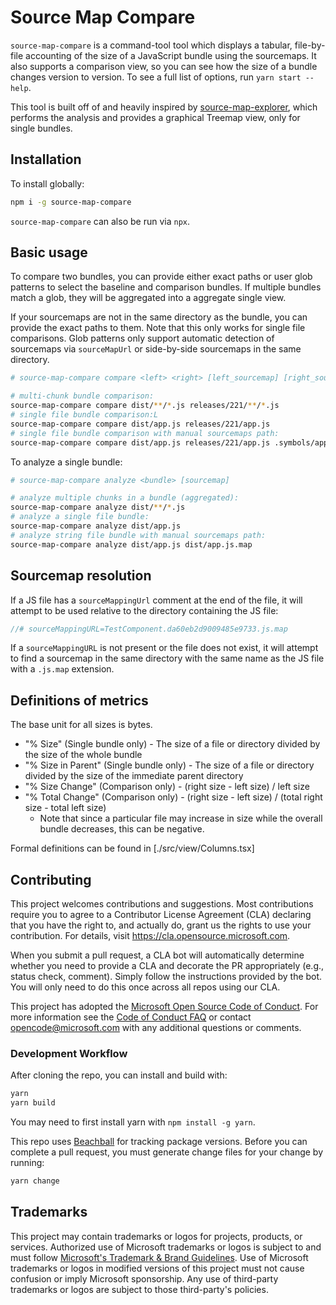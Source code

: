 # Source Map Compare

`source-map-compare` is a command-tool tool which displays a tabular, file-by-file accounting of the size of a JavaScript bundle using the sourcemaps. It also supports a comparison view, so you can see how the size of a bundle changes version to version. To see a full list of options, run `yarn start --help`.

This tool is built off of and heavily inspired by [source-map-explorer](https://github.com/danvk/source-map-explorer/), which performs the analysis and provides a graphical Treemap view, only for single bundles.

## Installation

To install globally:

```sh
npm i -g source-map-compare
```

`source-map-compare` can also be run via `npx`.

## Basic usage

To compare two bundles, you can provide either exact paths or user glob patterns to select the baseline and comparison bundles. If multiple bundles match a glob, they will be aggregated into a aggregate single view.

If your sourcemaps are not in the same directory as the bundle, you can provide the exact paths to them. Note that this only works for single file comparisons. Glob patterns only support automatic detection of sourcemaps via `sourceMapUrl` or side-by-side sourcemaps in the same directory.

```sh
# source-map-compare compare <left> <right> [left_sourcemap] [right_sourcemap]

# multi-chunk bundle comparison:
source-map-compare compare dist/**/*.js releases/221/**/*.js
# single file bundle comparison:L
source-map-compare compare dist/app.js releases/221/app.js
# single file bundle comparison with manual sourcemaps path:
source-map-compare compare dist/app.js releases/221/app.js .symbols/app.js.map .symbols/221/app.js.map
```

To analyze a single bundle:

```sh
# source-map-compare analyze <bundle> [sourcemap]

# analyze multiple chunks in a bundle (aggregated):
source-map-compare analyze dist/**/*.js 
# analyze a single file bundle:
source-map-compare analyze dist/app.js 
# analyze string file bundle with manual sourcemaps path:
source-map-compare analyze dist/app.js dist/app.js.map
```

## Sourcemap resolution

If a JS file has a `sourceMappingUrl` comment at the end of the file, it will attempt to be used relative to the directory containing the JS file:

```js
//# sourceMappingURL=TestComponent.da60eb2d9009485e9733.js.map
```

If a `sourceMappingURL` is not present or the file does not exist, it will attempt to find a sourcemap in the same directory with the same name as the JS file with a `.js.map` extension.

## Definitions of metrics

The base unit for all sizes is bytes.

- "% Size" (Single bundle only) - The size of a file or directory divided by the size of the whole bundle
- "% Size in Parent" (Single bundle only) - The size of a file or directory divided by the size of the immediate parent directory
- "% Size Change" (Comparison only) - (right size - left size) / left size
- "% Total Change" (Comparison only) - (right size - left size) / (total right size - total left size)
  - Note that since a particular file may increase in size while the overall bundle decreases, this can be negative.

Formal definitions can be found in [./src/view/Columns.tsx]

## Contributing

This project welcomes contributions and suggestions. Most contributions require you to agree to a
Contributor License Agreement (CLA) declaring that you have the right to, and actually do, grant us
the rights to use your contribution. For details, visit <https://cla.opensource.microsoft.com>.

When you submit a pull request, a CLA bot will automatically determine whether you need to provide
a CLA and decorate the PR appropriately (e.g., status check, comment). Simply follow the instructions
provided by the bot. You will only need to do this once across all repos using our CLA.

This project has adopted the [Microsoft Open Source Code of Conduct](https://opensource.microsoft.com/codeofconduct/).
For more information see the [Code of Conduct FAQ](https://opensource.microsoft.com/codeofconduct/faq/) or
contact [opencode@microsoft.com](mailto:opencode@microsoft.com) with any additional questions or comments.

### Development Workflow

After cloning the repo, you can install and build with:

```sh
yarn
yarn build
```

You may need to first install yarn with `npm install -g yarn`.

This repo uses [Beachball](https://microsoft.github.io/beachball) for tracking package versions. Before you can complete a pull request, you must generate change files for your change by running:

```sh
yarn change
```

## Trademarks

This project may contain trademarks or logos for projects, products, or services. Authorized use of Microsoft
trademarks or logos is subject to and must follow
[Microsoft's Trademark & Brand Guidelines](https://www.microsoft.com/en-us/legal/intellectualproperty/trademarks/usage/general).
Use of Microsoft trademarks or logos in modified versions of this project must not cause confusion or imply Microsoft sponsorship.
Any use of third-party trademarks or logos are subject to those third-party's policies.
